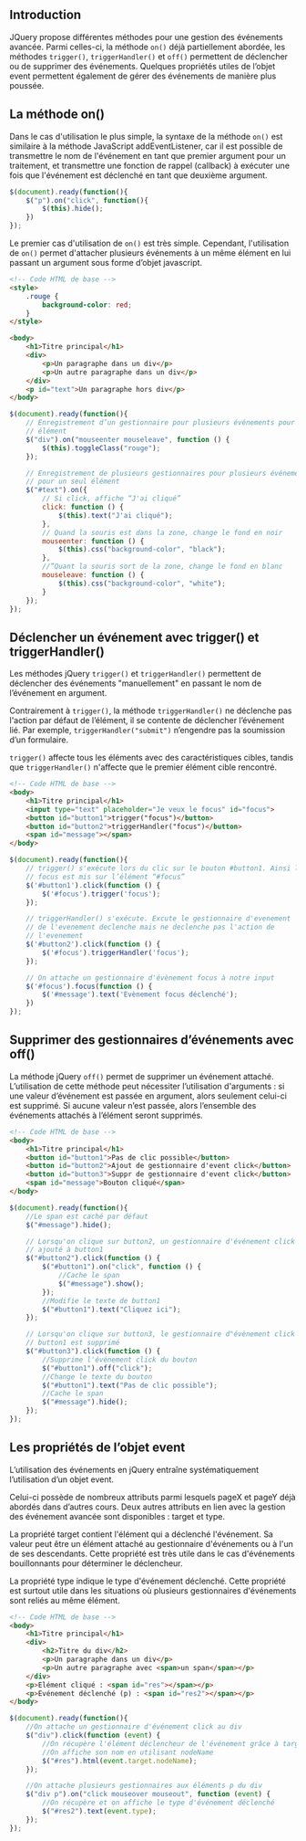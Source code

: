 ## Introduction

JQuery propose différentes méthodes pour une gestion des événements avancée. Parmi celles-ci, la méthode ```on()``` déjà partiellement abordée, les méthodes ```trigger()```, ```triggerHandler()``` et ```off()``` permettent de déclencher ou de supprimer des événements. Quelques propriétés utiles de l’objet event permettent également de gérer des événements de manière plus poussée.

## La méthode on()

Dans le cas d'utilisation le plus simple, la syntaxe de la méthode ```on()``` est similaire à la méthode JavaScript addEventListener, car il est possible de transmettre le nom de l'événement en tant que premier argument pour un traitement, et transmettre une fonction de rappel (callback) à exécuter une fois que l'événement est déclenché en tant que deuxième argument.

```js
$(document).ready(function(){
    $("p").on("click", function(){
        $(this).hide();
    })
});
```

Le premier cas d'utilisation de ```on()``` est très simple. Cependant, l'utilisation de ```on()``` permet d'attacher plusieurs événements à un même élément en lui passant un argument sous forme d’objet javascript.

```html
<!-- Code HTML de base -->
<style>
    .rouge {
        background-color: red;
    }
</style>

<body>
    <h1>Titre principal</h1>
    <div>
        <p>Un paragraphe dans un div</p>
        <p>Un autre paragraphe dans un div</p>
    </div>
    <p id="text">Un paragraphe hors div</p>
</body>
```

```js
$(document).ready(function(){
    // Enregistrement d’un gestionnaire pour plusieurs événements pour un 
    // élément
    $("div").on("mouseenter mouseleave", function () {
        $(this).toggleClass("rouge");
    });

    // Enregistrement de plusieurs gestionnaires pour plusieurs événements     
    // pour un seul élément
    $("#text").on({
        // Si click, affiche “J'ai cliqué”
        click: function () {
            $(this).text("J'ai cliqué");
        },
        // Quand la souris est dans la zone, change le fond en noir
        mouseenter: function () {
            $(this).css("background-color", "black"); 
        },
        //”Quant la souris sort de la zone, change le fond en blanc
        mouseleave: function () {
            $(this).css("background-color", "white");
        }
    });
});
```

## Déclencher un événement avec trigger() et triggerHandler()

Les méthodes jQuery ```trigger()``` et ```triggerHandler()``` permettent de déclencher des événements "manuellement" en passant le nom de l’événement en argument.

Contrairement à ```trigger()```, la méthode ```triggerHandler()``` ne déclenche pas l'action par défaut de l’élément, il se contente de déclencher l’événement lié. Par exemple, ```triggerHandler("submit")``` n’engendre pas la soumission d’un formulaire.

```trigger()``` affecte tous les éléments avec des caractéristiques cibles, tandis que ```triggerHandler()``` n'affecte que le premier élément cible rencontré.

```html
<!-- Code HTML de base -->
<body>
    <h1>Titre principal</h1>
    <input type="text" placeholder="Je veux le focus" id="focus">
    <button id="button1">trigger("focus")</button>
    <button id="button2">triggerHandler("focus")</button>
    <span id="message"></span>
</body>
```

```js
$(document).ready(function(){           
    // trigger() s'exécute lors du clic sur le bouton #button1. Ainsi le 
    // focus est mis sur l’élément “#focus”
    $('#button1').click(function () {
        $('#focus').trigger('focus');
    });

    // triggerHandler() s'exécute. Excute le gestionnaire d'evenement
    // de l'evenement declenche mais ne declenche pas l'action de
    // l'evenement
    $('#button2').click(function () {
        $('#focus').triggerHandler('focus');
    });

    // On attache un gestionnaire d'évènement focus à notre input
    $('#focus').focus(function () {
        $('#message').text('Evènement focus déclenché');
    })
});
```

## Supprimer des gestionnaires d’événements avec off()

La méthode jQuery ```off()``` permet de supprimer un événement attaché. L’utilisation de cette méthode peut nécessiter l’utilisation d'arguments : si une valeur d’événement est passée en argument, alors seulement celui-ci est supprimé. Si aucune valeur n’est passée, alors l’ensemble des événements attachés à l’élément seront supprimés.

```html
<!-- Code HTML de base -->
<body>
    <h1>Titre principal</h1>
    <button id="button1">Pas de clic possible</button>
    <button id="button2">Ajout de gestionnaire d'event click</button>
    <button id="button3">Suppr de gestionnaire d'event click</button>
    <span id="message">Bouton cliqué</span>
</body>
```

```js
$(document).ready(function(){           
    //Le span est caché par défaut
    $("#message").hide();

    // Lorsqu'on clique sur button2, un gestionnaire d'événement click est 
    // ajouté à button1
    $("#button2").click(function () {
        $("#button1").on("click", function () {
            //Cache le span
            $("#message").show();
        });
        //Modifie le texte de button1
        $("#button1").text("Cliquez ici");
    });

    // Lorsqu'on clique sur button3, le gestionnaire d"évènement click de 
    // button1 est supprimé
    $("#button3").click(function () {
        //Supprime l'événement click du bouton
        $("#button1").off("click");
        //Change le texte du bouton
        $("#button1").text("Pas de clic possible");
        //Cache le span
        $("#message").hide();
    });
});
```

## Les propriétés de l’objet event

L’utilisation des événements en jQuery entraîne systématiquement l’utilisation d’un objet event.

Celui-ci possède de nombreux attributs parmi lesquels pageX et pageY déjà abordés dans d’autres cours. Deux autres attributs en lien avec la gestion des événement avancée sont disponibles : target et type.

La propriété target contient l'élément qui a déclenché l'événement. Sa valeur peut être un élément attaché au gestionnaire d'événements ou à l'un de ses descendants. Cette propriété est très utile dans le cas d'événements bouillonnants pour déterminer le déclencheur.

La propriété type indique le type d'événement déclenché. Cette propriété est surtout utile dans les situations où plusieurs gestionnaires d'événements sont reliés au même élément.

```html
<!-- Code HTML de base -->
<body>
    <h1>Titre principal</h1>
    <div>
        <h2>Titre du div</h2>
        <p>Un paragraphe dans un div</p>
        <p>Un autre paragraphe avec <span>un span</span></p>
    </div>
    <p>Elément cliqué : <span id="res"></span></p>
    <p>Evénement déclenché (p) : <span id="res2"></span></p>
</body>
```

```js
$(document).ready(function(){        
    //On attache un gestionnaire d'événement click au div   
    $("div").click(function (event) {
        //On récupère l'élément déclencheur de l'événement grâce à target
        //On affiche son nom en utilisant nodeName
        $("#res").html(event.target.nodeName);
    });

    //On attache plusieurs gestionnaires aux éléments p du div
    $("div p").on("click mouseover mouseout", function (event) {
        //On récupère et on affiche le type d'événement déclenché
        $("#res2").text(event.type);
    });
});
```